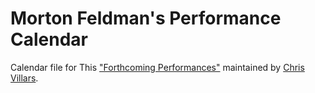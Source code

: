 # Morton Feldman's Performance Calendar

Calendar file for This ["Forthcoming Performances"](https://www.cnvill.net/mfperfs.htm) maintained by [Chris Villars](https://www.cnvill.net/).
